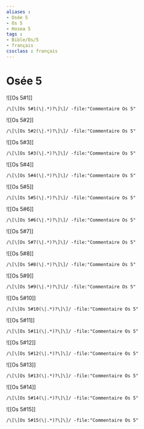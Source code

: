 ```yaml
---
aliases : 
- Osée 5
- Os 5
- Hosea 5
tags : 
- Bible/Os/5
- français
cssclass : français
---
```


# Osée 5

![[Os 5#1]]

```query
/\[\[Os 5#1(\|.*)?\]\]/ -file:"Commentaire Os 5"
```

![[Os 5#2]]

```query
/\[\[Os 5#2(\|.*)?\]\]/ -file:"Commentaire Os 5"
```

![[Os 5#3]]

```query
/\[\[Os 5#3(\|.*)?\]\]/ -file:"Commentaire Os 5"
```

![[Os 5#4]]

```query
/\[\[Os 5#4(\|.*)?\]\]/ -file:"Commentaire Os 5"
```

![[Os 5#5]]

```query
/\[\[Os 5#5(\|.*)?\]\]/ -file:"Commentaire Os 5"
```

![[Os 5#6]]

```query
/\[\[Os 5#6(\|.*)?\]\]/ -file:"Commentaire Os 5"
```

![[Os 5#7]]

```query
/\[\[Os 5#7(\|.*)?\]\]/ -file:"Commentaire Os 5"
```

![[Os 5#8]]

```query
/\[\[Os 5#8(\|.*)?\]\]/ -file:"Commentaire Os 5"
```

![[Os 5#9]]

```query
/\[\[Os 5#9(\|.*)?\]\]/ -file:"Commentaire Os 5"
```

![[Os 5#10]]

```query
/\[\[Os 5#10(\|.*)?\]\]/ -file:"Commentaire Os 5"
```

![[Os 5#11]]

```query
/\[\[Os 5#11(\|.*)?\]\]/ -file:"Commentaire Os 5"
```

![[Os 5#12]]

```query
/\[\[Os 5#12(\|.*)?\]\]/ -file:"Commentaire Os 5"
```

![[Os 5#13]]

```query
/\[\[Os 5#13(\|.*)?\]\]/ -file:"Commentaire Os 5"
```

![[Os 5#14]]

```query
/\[\[Os 5#14(\|.*)?\]\]/ -file:"Commentaire Os 5"
```

![[Os 5#15]]

```query
/\[\[Os 5#15(\|.*)?\]\]/ -file:"Commentaire Os 5"
```

